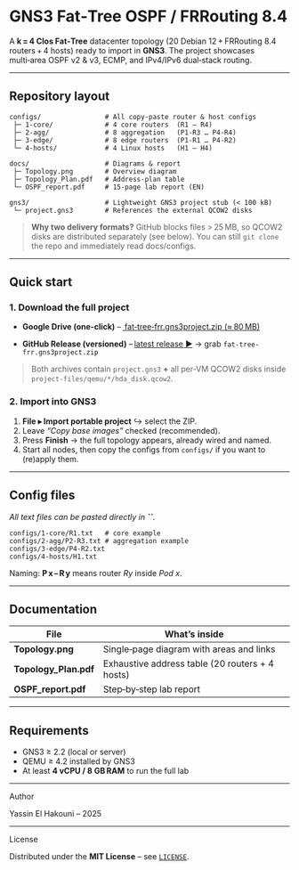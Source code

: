 # GNS3 Fat‑Tree OSPF / FRRouting 8.4

A **k = 4 Clos Fat‑Tree** datacenter topology (20 Debian 12 + FRRouting 8.4 routers + 4 hosts) ready to import in **GNS3**.  The project showcases multi‑area OSPF v2 & v3, ECMP, and IPv4/IPv6 dual‑stack routing.

---

## Repository layout

```text
configs/                # All copy‑paste router & host configs
 ├─ 1-core/             # 4 core routers  (R1 – R4)
 ├─ 2-agg/              # 8 aggregation   (P1‑R3 … P4‑R4)
 ├─ 3-edge/             # 8 edge routers  (P1‑R1 … P4‑R2)
 └─ 4-hosts/            # 4 Linux hosts   (H1 – H4)

docs/                   # Diagrams & report
 ├─ Topology.png        # Overview diagram
 ├─ Topology_Plan.pdf   # Address‑plan table
 └─ OSPF_report.pdf     # 15‑page lab report (EN)

gns3/                   # Lightweight GNS3 project stub (< 100 kB)
 └─ project.gns3        # References the external QCOW2 disks
```

> **Why two delivery formats?**  GitHub blocks files > 25 MB, so QCOW2 disks are distributed separately (see below).  You can still `git clone` the repo and immediately read docs/configs.

---

## Quick start

### 1. Download the full project

- **Google Drive (one‑click)**  – [ fat‑tree‑frr.gns3project.zip (≈ 80 MB) ](https://drive.google.com/file/d/1lRXQm11yiwaAHLXwQSe6QbnUiOQnN-b6/view?usp=sharing)

- **GitHub Release (versioned)** – [latest release ▶](https://github.com/synloop/gns3-fat-tree-ospf-frr/releases/latest) → grab `fat-tree-frr.gns3project.zip`

> Both archives contain `project.gns3` **+** all per‑VM QCOW2 disks inside `project-files/qemu/*/hda_disk.qcow2`.

### 2. Import into GNS3

1. **File ▸ Import portable project** ↪ select the ZIP.
2. Leave *“Copy base images”* checked (recommended).
3. Press **Finish** → the full topology appears, already wired and named.
4. Start all nodes, then copy the configs from `configs/` if you want to (re)apply them.

---

##  Config files

*All text files can be pasted directly in **``**.*

```
configs/1-core/R1.txt   # core example
configs/2-agg/P2-R3.txt # aggregation example
configs/3-edge/P4-R2.txt
configs/4-hosts/H1.txt
```

Naming: **P x – R y** means router *Ry* inside *Pod x*.

---

## Documentation

| File                   | What’s inside                                      |
| ---------------------- | -------------------------------------------------- |
| **Topology.png**       | Single‑page diagram with areas and links           |
| **Topology\_Plan.pdf** | Exhaustive address table (20 routers + 4 hosts)    |
| **OSPF\_report.pdf**   | Step‑by‑step lab report                            |

---

## Requirements

- GNS3 ≥ 2.2 (local or server)
- QEMU ≥ 4.2 installed by GNS3
- At least **4 vCPU / 8 GB RAM** to run the full lab

---

Author

Yassin El Hakouni – 2025

---

License

Distributed under the **MIT License** – see [`LICENSE`](LICENSE).
